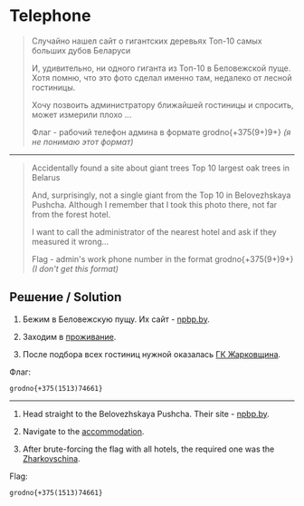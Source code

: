 # Telephone

> Случайно нашел сайт о гигантских деревьях Топ-10 самых больших дубов Беларуси
>
> И, удивительно, ни одного гиганта из Топ-10 в Беловежской пуще. Хотя помню, что это фото сделал именно там, недалеко от лесной гостиницы.
>
> Хочу позвоить администратору ближайшей гостиницы и спросить, может измерили плохо ...
>
> Флаг - рабочий телефон админа в формате grodno{+375(9+)9+} *(я не понимаю этот формат)*

---

> Accidentally found a site about giant trees Top 10 largest oak trees in Belarus
>
> And, surprisingly, not a single giant from the Top 10 in Belovezhskaya Pushcha. Although I remember that I took this photo there, not far from the forest hotel.
>
> I want to call the administrator of the nearest hotel and ask if they measured it wrong...
>
> Flag - admin's work phone number in the format grodno{+375(9+)9+} *(I don't get this format)*

## Решение / Solution

1. Бежим в Беловежскую пущу. Их сайт - [npbp.by](https://npbp.by/).

2. Заходим в [проживание](https://npbp.by/residence/).

3. После подбора всех гостиниц нужной оказалась
   [ГК Жарковщина](https://npbp.by/residence/gk-zharkovschina/).

Флаг:

```plain
grodno{+375(1513)74661}
```

---

1. Head straight to the Belovezhskaya Pushcha. Their site - [npbp.by](https://npbp.by/eng/).

2. Navigate to the [accommodation](https://npbp.by/eng/residence/).

3. After brute-forcing the flag with all hotels, the required one was the
   [Zharkovschina](https://npbp.by/eng/residence/gk-zharkovschina/).

Flag:

```plain
grodno{+375(1513)74661}
```
